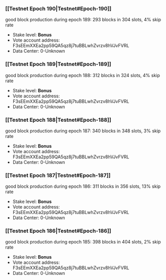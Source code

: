### [[Testnet Epoch 190|Testnet#Epoch-190]]
good block production during epoch 189: 293 blocks in 304 slots, 4% skip rate
* Stake level: **Bonus** 
* Vote account address: F3sEEmXXEa2pp59QA5qz8j7tuBBLwhZvrzv8hVJvFVRL
* Data Center: 0-Unknown
### [[Testnet Epoch 189|Testnet#Epoch-189]]
good block production during epoch 188: 312 blocks in 324 slots, 4% skip rate
* Stake level: **Bonus** 
* Vote account address: F3sEEmXXEa2pp59QA5qz8j7tuBBLwhZvrzv8hVJvFVRL
* Data Center: 0-Unknown
### [[Testnet Epoch 188|Testnet#Epoch-188]]
good block production during epoch 187: 340 blocks in 348 slots, 3% skip rate
* Stake level: **Bonus** 
* Vote account address: F3sEEmXXEa2pp59QA5qz8j7tuBBLwhZvrzv8hVJvFVRL
* Data Center: 0-Unknown
### [[Testnet Epoch 187|Testnet#Epoch-187]]
good block production during epoch 186: 311 blocks in 356 slots, 13% skip rate
* Stake level: **Bonus** 
* Vote account address: F3sEEmXXEa2pp59QA5qz8j7tuBBLwhZvrzv8hVJvFVRL
* Data Center: 0-Unknown
### [[Testnet Epoch 186|Testnet#Epoch-186]]
good block production during epoch 185: 398 blocks in 404 slots, 2% skip rate
* Stake level: **Bonus** 
* Vote account address: F3sEEmXXEa2pp59QA5qz8j7tuBBLwhZvrzv8hVJvFVRL
* Data Center: 0-Unknown